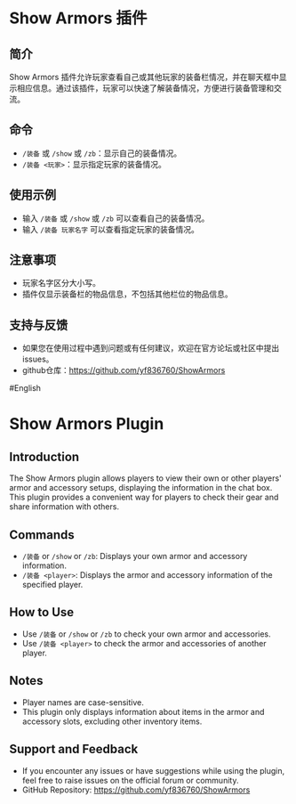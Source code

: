 # Show Armors 插件

## 简介

Show Armors 插件允许玩家查看自己或其他玩家的装备栏情况，并在聊天框中显示相应信息。通过该插件，玩家可以快速了解装备情况，方便进行装备管理和交流。

## 命令

- `/装备` 或 `/show` 或 `/zb`：显示自己的装备情况。
- `/装备 <玩家>`：显示指定玩家的装备情况。

## 使用示例

- 输入 `/装备` 或 `/show` 或 `/zb` 可以查看自己的装备情况。
- 输入 `/装备 玩家名字` 可以查看指定玩家的装备情况。

## 注意事项

- 玩家名字区分大小写。
- 插件仅显示装备栏的物品信息，不包括其他栏位的物品信息。

## 支持与反馈

- 如果您在使用过程中遇到问题或有任何建议，欢迎在官方论坛或社区中提出issues。
- github仓库：https://github.com/yf836760/ShowArmors

#English


# Show Armors Plugin

## Introduction

The Show Armors plugin allows players to view their own or other players' armor and accessory setups, displaying the information in the chat box. This plugin provides a convenient way for players to check their gear and share information with others.

## Commands

- `/装备` or `/show` or `/zb`: Displays your own armor and accessory information.
- `/装备 <player>`: Displays the armor and accessory information of the specified player.

## How to Use

- Use `/装备` or `/show` or `/zb` to check your own armor and accessories.
- Use `/装备 <player>` to check the armor and accessories of another player.

## Notes

- Player names are case-sensitive.
- This plugin only displays information about items in the armor and accessory slots, excluding other inventory items.

## Support and Feedback

- If you encounter any issues or have suggestions while using the plugin, feel free to raise issues on the official forum or community.
- GitHub Repository: https://github.com/yf836760/ShowArmors

